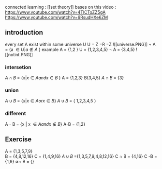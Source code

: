 connected learning : [[set theory]]
bases on this video : https://www.youtube.com/watch?v=4TlCToZZ5gA
https://www.youtube.com/watch?v=6RsudHXe6ZM
## introduction 
every set A exist within some universe U
U = Z =R =Z 
![[universe.PNG]]
$\lnot$ A = {a $\in U | a \notin A$ }
example 
A = {1,2 }
U = {1,2,3,4,5}
$\lnot$ A = {3,4,5}
![[notint.PNG]]
### intersetion 

$A \cap B$ =  {$x | x \in A  and  x \in B$ } 
A = {1,2,3}
B{3,4,5}
$A \cap B$  = {3}
### union 
$A \cup B$ = {$x | x\in A or x \in B$} 
$A \cup B$  = { 1,2,3,4,5 }
### different 
A - B = {x | x $\in A and x\notin B$}
A-B = {1,2}

## Exercise 
A = {1,3,5,7,9}  
B = {4,8,12,16}
C = {1,4,9,16}
$A \cup B$  ={1,3,5,7,9,4,8,12,16}
C $\cap$ B = {4,16}
C -B = {1,9}
$\emptyset  \cap$  B =   {}